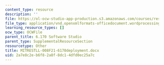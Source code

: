 ```yaml
---
content_type: resource
description: ''
file: https://ol-ocw-studio-app-production.s3.amazonaws.com/courses/res-tll-008-social-and-ethical-responsibilities-of-computing-serc-fall-2021/2a7e8c2eb6f82a8f8dc14dfd0ec25a7c_MITRESTLL-008F21-6170deployment.docx
file_type: application/vnd.openxmlformats-officedocument.wordprocessingml.document
learning_resource_types: []
ocw_type: OCWFile
parent_title: 6.170 Software Studio
parent_type: SupplementalResourceSection
resourcetype: Other
title: MITRESTLL-008F21-6170deployment.docx
uid: 2a7e8c2e-b6f8-2a8f-8dc1-4dfd0ec25a7c
---
```

